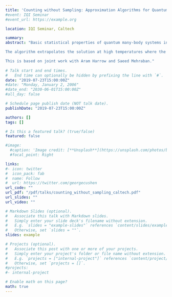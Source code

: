 ```yaml
---
title: 'Counting without Sampling: Approximation Algorithms for Quantum Many-Body Systems at Finite Temperatures'
#event: IQI Seminar
#event_url: https://example.org

location: IQI Seminar, Caltech

summary:  
abstract: "Basic statistical properties of quantum many-body systems in thermal equilibrium including the free energy, entropy, and average energy can be obtained from the partition function. This talk will focus on the problem of estimating the partition function which has been the subject of various numerical and theoretical studies both in statistical physics and computer science. It is well known that this problem is computationally hard in the worst case. In this talk, I will present a quasi-polynomial time algorithm that estimates the partition function of quantum many-body systems above the phase transition point.

The algorithm extrapolates the solution at high temperatures where the problem is easy to low temperatures where finding the solution is harder. The running time of this algorithm relies on the locus of the complex zeros of the partition function. I will talk about cases where we can locate these complex zeros. I will also discuss the relation between other signatures of the phase transition such as the exponential decay of correlations and the locus of these zeros.

This is based on joint work with Aram Harrow and Saeed Mehraban."
 
# Talk start and end times.
#   End time can optionally be hidden by prefixing the line with `#`.
date: "2019-07-23T15:00:00Z"
#date: "Monday, January 2, 2006"
#date_end: "2030-06-01T15:00:00Z"
#all_day: false

# Schedule page publish date (NOT talk date).
publishDate: "2019-07-23T15:00:00Z"

authors: []
tags: []

# Is this a featured talk? (true/false)
featured: false

#image:
  #caption: 'Image credit: [**Unsplash**](https://unsplash.com/photos/bzdhc5b3Bxs)'
  #focal_point: Right

links:
#- icon: twitter
#  icon_pack: fab
#  name: Follow
#  url: https://twitter.com/georgecushen
url_code: ""
url_pdf: "/pdf/talks/counting_without_sampling_caltech.pdf"
url_slides: ""
url_video: ""

# Markdown Slides (optional).
#   Associate this talk with Markdown slides.
#   Simply enter your slide deck's filename without extension.
#   E.g. `slides = "example-slides"` references `content/slides/example-slides.md`.
#   Otherwise, set `slides = ""`.
slides: example

# Projects (optional).
#   Associate this post with one or more of your projects.
#   Simply enter your project's folder or file name without extension.
#   E.g. `projects = ["internal-project"]` references `content/project/deep-learning/index.md`.
#   Otherwise, set `projects = []`.
#projects:
#- internal-project

# Enable math on this page?
math: true
---
```


<!-- {{% alert note %}}
Click on the **Slides** button above to view the built-in slides feature.
{{% /alert %}} -->

<!-- Slides can be added in a few ways:

- **Create** slides using Academic's [*Slides*](https://sourcethemes.com/academic/docs/managing-content/#create-slides) feature and link using `slides` parameter in the front matter of the talk file
- **Upload** an existing slide deck to `static/` and link using `url_slides` parameter in the front matter of the talk file
- **Embed** your slides (e.g. Google Slides) or presentation video on this page using [shortcodes](https://sourcethemes.com/academic/docs/writing-markdown-latex/).

Further talk details can easily be added to this page using *Markdown* and $\rm \LaTeX$ math code. -->
